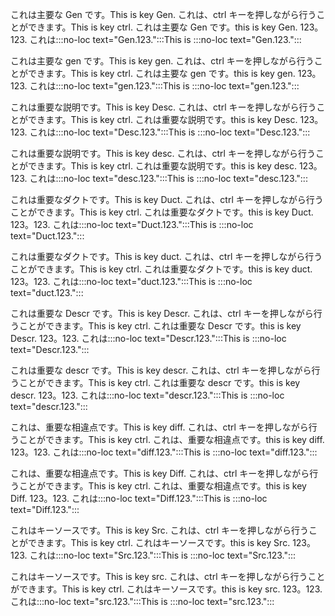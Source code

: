 <span data-ttu-id="21d0e-101">これは主要な Gen です。</span><span class="sxs-lookup"><span data-stu-id="21d0e-101">This is key Gen.</span></span> <span data-ttu-id="21d0e-102">これは、ctrl キーを押しながら行うことができます。</span><span class="sxs-lookup"><span data-stu-id="21d0e-102">This is key ctrl.</span></span>
<span data-ttu-id="21d0e-103">これは主要な Gen です。</span><span class="sxs-lookup"><span data-stu-id="21d0e-103">this is key Gen.</span></span> <span data-ttu-id="21d0e-104">123。</span><span class="sxs-lookup"><span data-stu-id="21d0e-104">123.</span></span>
<span data-ttu-id="21d0e-105">これは:::no-loc text="Gen.123.":::</span><span class="sxs-lookup"><span data-stu-id="21d0e-105">This is :::no-loc text="Gen.123.":::</span></span>

<span data-ttu-id="21d0e-106">これは主要な gen です。</span><span class="sxs-lookup"><span data-stu-id="21d0e-106">This is key gen.</span></span> <span data-ttu-id="21d0e-107">これは、ctrl キーを押しながら行うことができます。</span><span class="sxs-lookup"><span data-stu-id="21d0e-107">This is key ctrl.</span></span>
<span data-ttu-id="21d0e-108">これは主要な gen です。</span><span class="sxs-lookup"><span data-stu-id="21d0e-108">this is key gen.</span></span> <span data-ttu-id="21d0e-109">123。</span><span class="sxs-lookup"><span data-stu-id="21d0e-109">123.</span></span>
<span data-ttu-id="21d0e-110">これは:::no-loc text="gen.123.":::</span><span class="sxs-lookup"><span data-stu-id="21d0e-110">This is :::no-loc text="gen.123.":::</span></span>

<span data-ttu-id="21d0e-111">これは重要な説明です。</span><span class="sxs-lookup"><span data-stu-id="21d0e-111">This is key Desc.</span></span> <span data-ttu-id="21d0e-112">これは、ctrl キーを押しながら行うことができます。</span><span class="sxs-lookup"><span data-stu-id="21d0e-112">This is key ctrl.</span></span>
<span data-ttu-id="21d0e-113">これは重要な説明です。</span><span class="sxs-lookup"><span data-stu-id="21d0e-113">this is key Desc.</span></span> <span data-ttu-id="21d0e-114">123。</span><span class="sxs-lookup"><span data-stu-id="21d0e-114">123.</span></span>
<span data-ttu-id="21d0e-115">これは:::no-loc text="Desc.123.":::</span><span class="sxs-lookup"><span data-stu-id="21d0e-115">This is :::no-loc text="Desc.123.":::</span></span>

<span data-ttu-id="21d0e-116">これは重要な説明です。</span><span class="sxs-lookup"><span data-stu-id="21d0e-116">This is key desc.</span></span> <span data-ttu-id="21d0e-117">これは、ctrl キーを押しながら行うことができます。</span><span class="sxs-lookup"><span data-stu-id="21d0e-117">This is key ctrl.</span></span>
<span data-ttu-id="21d0e-118">これは重要な説明です。</span><span class="sxs-lookup"><span data-stu-id="21d0e-118">this is key desc.</span></span> <span data-ttu-id="21d0e-119">123。</span><span class="sxs-lookup"><span data-stu-id="21d0e-119">123.</span></span>
<span data-ttu-id="21d0e-120">これは:::no-loc text="desc.123.":::</span><span class="sxs-lookup"><span data-stu-id="21d0e-120">This is :::no-loc text="desc.123.":::</span></span>

<span data-ttu-id="21d0e-121">これは重要なダクトです。</span><span class="sxs-lookup"><span data-stu-id="21d0e-121">This is key Duct.</span></span> <span data-ttu-id="21d0e-122">これは、ctrl キーを押しながら行うことができます。</span><span class="sxs-lookup"><span data-stu-id="21d0e-122">This is key ctrl.</span></span>
<span data-ttu-id="21d0e-123">これは重要なダクトです。</span><span class="sxs-lookup"><span data-stu-id="21d0e-123">this is key Duct.</span></span> <span data-ttu-id="21d0e-124">123。</span><span class="sxs-lookup"><span data-stu-id="21d0e-124">123.</span></span>
<span data-ttu-id="21d0e-125">これは:::no-loc text="Duct.123.":::</span><span class="sxs-lookup"><span data-stu-id="21d0e-125">This is :::no-loc text="Duct.123.":::</span></span>

<span data-ttu-id="21d0e-126">これは重要なダクトです。</span><span class="sxs-lookup"><span data-stu-id="21d0e-126">This is key duct.</span></span> <span data-ttu-id="21d0e-127">これは、ctrl キーを押しながら行うことができます。</span><span class="sxs-lookup"><span data-stu-id="21d0e-127">This is key ctrl.</span></span>
<span data-ttu-id="21d0e-128">これは重要なダクトです。</span><span class="sxs-lookup"><span data-stu-id="21d0e-128">this is key duct.</span></span> <span data-ttu-id="21d0e-129">123。</span><span class="sxs-lookup"><span data-stu-id="21d0e-129">123.</span></span>
<span data-ttu-id="21d0e-130">これは:::no-loc text="duct.123.":::</span><span class="sxs-lookup"><span data-stu-id="21d0e-130">This is :::no-loc text="duct.123.":::</span></span>

<span data-ttu-id="21d0e-131">これは重要な Descr です。</span><span class="sxs-lookup"><span data-stu-id="21d0e-131">This is key Descr.</span></span> <span data-ttu-id="21d0e-132">これは、ctrl キーを押しながら行うことができます。</span><span class="sxs-lookup"><span data-stu-id="21d0e-132">This is key ctrl.</span></span>
<span data-ttu-id="21d0e-133">これは重要な Descr です。</span><span class="sxs-lookup"><span data-stu-id="21d0e-133">this is key Descr.</span></span> <span data-ttu-id="21d0e-134">123。</span><span class="sxs-lookup"><span data-stu-id="21d0e-134">123.</span></span>
<span data-ttu-id="21d0e-135">これは:::no-loc text="Descr.123.":::</span><span class="sxs-lookup"><span data-stu-id="21d0e-135">This is :::no-loc text="Descr.123.":::</span></span>

<span data-ttu-id="21d0e-136">これは重要な descr です。</span><span class="sxs-lookup"><span data-stu-id="21d0e-136">This is key descr.</span></span> <span data-ttu-id="21d0e-137">これは、ctrl キーを押しながら行うことができます。</span><span class="sxs-lookup"><span data-stu-id="21d0e-137">This is key ctrl.</span></span>
<span data-ttu-id="21d0e-138">これは重要な descr です。</span><span class="sxs-lookup"><span data-stu-id="21d0e-138">this is key descr.</span></span> <span data-ttu-id="21d0e-139">123。</span><span class="sxs-lookup"><span data-stu-id="21d0e-139">123.</span></span>
<span data-ttu-id="21d0e-140">これは:::no-loc text="descr.123.":::</span><span class="sxs-lookup"><span data-stu-id="21d0e-140">This is :::no-loc text="descr.123.":::</span></span>

<span data-ttu-id="21d0e-141">これは、重要な相違点です。</span><span class="sxs-lookup"><span data-stu-id="21d0e-141">This is key diff.</span></span> <span data-ttu-id="21d0e-142">これは、ctrl キーを押しながら行うことができます。</span><span class="sxs-lookup"><span data-stu-id="21d0e-142">This is key ctrl.</span></span>
<span data-ttu-id="21d0e-143">これは、重要な相違点です。</span><span class="sxs-lookup"><span data-stu-id="21d0e-143">this is key diff.</span></span> <span data-ttu-id="21d0e-144">123。</span><span class="sxs-lookup"><span data-stu-id="21d0e-144">123.</span></span>
<span data-ttu-id="21d0e-145">これは:::no-loc text="diff.123.":::</span><span class="sxs-lookup"><span data-stu-id="21d0e-145">This is :::no-loc text="diff.123.":::</span></span>

<span data-ttu-id="21d0e-146">これは、重要な相違点です。</span><span class="sxs-lookup"><span data-stu-id="21d0e-146">This is key Diff.</span></span> <span data-ttu-id="21d0e-147">これは、ctrl キーを押しながら行うことができます。</span><span class="sxs-lookup"><span data-stu-id="21d0e-147">This is key ctrl.</span></span>
<span data-ttu-id="21d0e-148">これは、重要な相違点です。</span><span class="sxs-lookup"><span data-stu-id="21d0e-148">this is key Diff.</span></span> <span data-ttu-id="21d0e-149">123。</span><span class="sxs-lookup"><span data-stu-id="21d0e-149">123.</span></span>
<span data-ttu-id="21d0e-150">これは:::no-loc text="Diff.123.":::</span><span class="sxs-lookup"><span data-stu-id="21d0e-150">This is :::no-loc text="Diff.123.":::</span></span>

<span data-ttu-id="21d0e-151">これはキーソースです。</span><span class="sxs-lookup"><span data-stu-id="21d0e-151">This is key Src.</span></span> <span data-ttu-id="21d0e-152">これは、ctrl キーを押しながら行うことができます。</span><span class="sxs-lookup"><span data-stu-id="21d0e-152">This is key ctrl.</span></span>
<span data-ttu-id="21d0e-153">これはキーソースです。</span><span class="sxs-lookup"><span data-stu-id="21d0e-153">this is key Src.</span></span> <span data-ttu-id="21d0e-154">123。</span><span class="sxs-lookup"><span data-stu-id="21d0e-154">123.</span></span>
<span data-ttu-id="21d0e-155">これは:::no-loc text="Src.123.":::</span><span class="sxs-lookup"><span data-stu-id="21d0e-155">This is :::no-loc text="Src.123.":::</span></span>

<span data-ttu-id="21d0e-156">これはキーソースです。</span><span class="sxs-lookup"><span data-stu-id="21d0e-156">This is key src.</span></span> <span data-ttu-id="21d0e-157">これは、ctrl キーを押しながら行うことができます。</span><span class="sxs-lookup"><span data-stu-id="21d0e-157">This is key ctrl.</span></span>
<span data-ttu-id="21d0e-158">これはキーソースです。</span><span class="sxs-lookup"><span data-stu-id="21d0e-158">this is key src.</span></span> <span data-ttu-id="21d0e-159">123。</span><span class="sxs-lookup"><span data-stu-id="21d0e-159">123.</span></span>
<span data-ttu-id="21d0e-160">これは:::no-loc text="src.123.":::</span><span class="sxs-lookup"><span data-stu-id="21d0e-160">This is :::no-loc text="src.123.":::</span></span>
